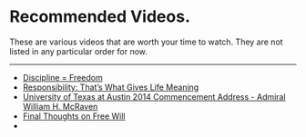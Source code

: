 # Recommended Videos.
These are various videos that are worth your time to watch. They are not listed in any particular order for now. 

---

- [Discipline = Freedom](https://www.youtube.com/watch?v=eBmVv2P-v2s)
- [Responsibility: That’s What Gives Life Meaning](https://www.youtube.com/watch?v=O6-zTxWXnCo)
- [University of Texas at Austin 2014 Commencement Address - Admiral William H. McRaven](https://www.youtube.com/watch?v=pxBQLFLei70)
- [Final Thoughts on Free Will](https://www.youtube.com/watch?v=u45SP7Xv_oU)
- 


